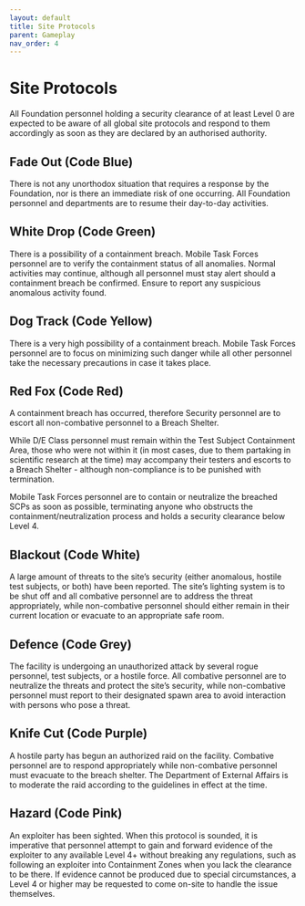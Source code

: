 ```yaml
---
layout: default
title: Site Protocols
parent: Gameplay
nav_order: 4
---
```


# Site Protocols
All Foundation personnel holding a security clearance of at least Level 0 are expected to be aware of all global site protocols and respond to them accordingly as soon as they are declared by an authorised authority.

## Fade Out (Code Blue)
There is not any unorthodox situation that requires a response by the Foundation, nor is there an immediate risk of one occurring. All Foundation personnel and departments are to resume their day-to-day activities.

## White Drop (Code Green)
There is a possibility of a containment breach. Mobile Task Forces personnel are to verify the containment status of all anomalies. Normal activities may continue, although all personnel must stay alert should a containment breach be confirmed. Ensure to report any suspicious anomalous activity found.

## Dog Track (Code Yellow)
There is a very high possibility of a containment breach. Mobile Task Forces personnel are to focus on minimizing such danger while all other personnel take the necessary precautions in case it takes place.

## Red Fox (Code Red)
A containment breach has occurred, therefore Security personnel are to escort all non-combative personnel to a Breach Shelter.

While D/E Class personnel must remain within the Test Subject Containment Area, those who were not within it (in most cases, due to them partaking in scientific research at the time) may accompany their testers and escorts to a Breach Shelter - although non-compliance is to be punished with termination.

Mobile Task Forces personnel are to contain or neutralize the breached SCPs as soon as possible, terminating anyone who obstructs the containment/neutralization process and holds a security clearance below Level 4.

## Blackout (Code White)
A large amount of threats to the site’s security (either anomalous, hostile test subjects, or both) have been reported. The site’s lighting system is to be shut off and all combative personnel are to address the threat appropriately, while non-combative personnel should either remain in their current location or evacuate to an appropriate safe room.

## Defence (Code Grey)
The facility is undergoing an unauthorized attack by several rogue personnel, test subjects, or a hostile force. All combative personnel are to neutralize the threats and protect the site’s security, while non-combative personnel must report to their designated spawn area to avoid interaction with persons who pose a threat.

## Knife Cut (Code Purple)
A hostile party has begun an authorized raid on the facility. Combative personnel are to respond appropriately while non-combative personnel must evacuate to the breach shelter. The Department of External Affairs is to moderate the raid according to the guidelines in effect at the time.

## Hazard (Code Pink)
An exploiter has been sighted. When this protocol is sounded, it is imperative that personnel attempt to gain and forward evidence of the exploiter to any available Level 4+ without breaking any regulations, such as following an exploiter into Containment Zones when you lack the clearance to be there. If evidence cannot be produced due to special circumstances, a Level 4 or higher may be requested to come on-site to handle the issue themselves.